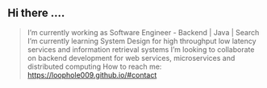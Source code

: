 ## Hi there ....

> I’m currently working as Software Engineer - Backend | Java | Search
> I’m currently learning System Design for high throughput low latency services and information retrieval systems
> I’m looking to collaborate on backend development for web services, microservices and distributed computing
> How to reach me: https://loophole009.github.io/#contact
